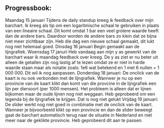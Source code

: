 Progressbook:
----------------------------

Maandag 15 januari
Tijdens de daily standup kreeg ik feedback over mijn barchart. Ik kreeg als tip om een logaritmische schaal te gebruiken in plaats van een lineaire schaal. Dit komt omdat 1 bar een veel grotere waarde heeft dan de andere bars. Daardoor worden de andere bars zo klein dat ze bijna niet meer zichtbaar zijn. Heb die dag een nieuwe schaal gemaakt, dit lukt nog niet helemaal goed.
Dinsdag 16 januari
Begin gemaakt aan de lijngrafiek.
Woensdag 17 januri
Heb vandaag aan mijn y as gewerkt van de barchart waar ik maandag feedback over kreeg. De y as ziet er nu beter uit alleen de getallen zijn nog lastig af te lezen omdat ze er niet in harde waarde staan maar als notatie zoals: 1e6 wat betekend en 1 met 6 nullen = 1 000 000. Dit wil ik nog aanpassen.
Donderdag 18 januari:
De onclick van de kaart is nu ook verbonden met de lijngrafiek. Wanneer je nu op een provincie van de kaart klikt dan komt van die provcine in de lijngrafiek een lijn per diersoort (per 1000 mensen). Het probleem is alleen dat er lijnen bijkomen maar de oude lijnen nog niet weggaan.
Heb geprobeerd om een legenda bij de lijngrafiek te krijgen. Dat is nog niet gelukt
Vrijdag 19 januari:
De slider werkt nog niet goed in combinatie met de onclick van de kaart. Wanneer je bijvoorbeeld klikt op een provincie en dan de slider beweegt gaat de barchart automatisch terug naar de situatie in Nederland en niet meer naar de geklikte provincie. Heb geprobeerd dit aan te passen.
